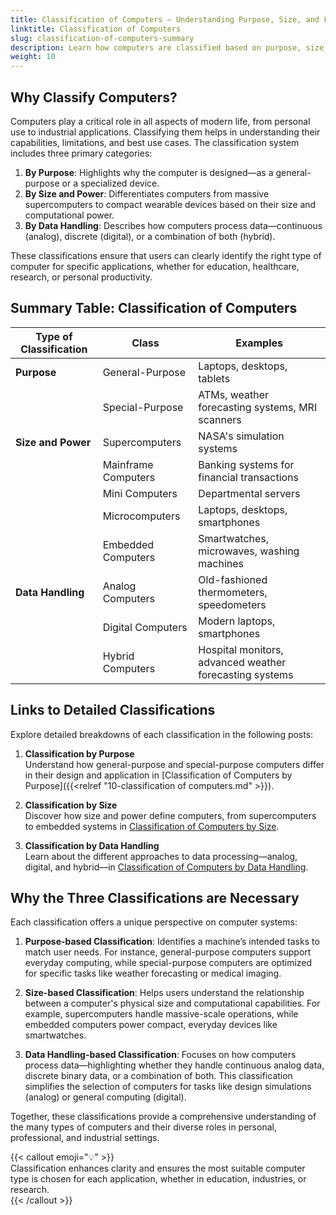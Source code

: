```yaml
---
title: Classification of Computers – Understanding Purpose, Size, and Functionality
linktitle: Classification of Computers
slug: classification-of-computers-summary
description: Learn how computers are classified based on purpose, size, and functionality with key examples and a detailed summary table linking to further resources.
weight: 10
---
```


## Why Classify Computers?

Computers play a critical role in all aspects of modern life, from personal use to industrial applications. Classifying them helps in understanding their capabilities, limitations, and best use cases. The classification system includes three primary categories:

1. **By Purpose**: Highlights why the computer is designed—as a general-purpose or a specialized device.
2. **By Size and Power**: Differentiates computers from massive supercomputers to compact wearable devices based on their size and computational power.
3. **By Data Handling**: Describes how computers process data—continuous (analog), discrete (digital), or a combination of both (hybrid).

These classifications ensure that users can clearly identify the right type of computer for specific applications, whether for education, healthcare, research, or personal productivity.

## Summary Table: Classification of Computers

| **Type of Classification** | **Class**           | **Examples**                                            |
| -------------------------- | ------------------- | ------------------------------------------------------- |
| **Purpose**                | General-Purpose     | Laptops, desktops, tablets                              |
|                            | Special-Purpose     | ATMs, weather forecasting systems, MRI scanners         |
| **Size and Power**         | Supercomputers      | NASA's simulation systems                               |
|                            | Mainframe Computers | Banking systems for financial transactions              |
|                            | Mini Computers      | Departmental servers                                    |
|                            | Microcomputers      | Laptops, desktops, smartphones                          |
|                            | Embedded Computers  | Smartwatches, microwaves, washing machines              |
| **Data Handling**          | Analog Computers    | Old-fashioned thermometers, speedometers                |
|                            | Digital Computers   | Modern laptops, smartphones                             |
|                            | Hybrid Computers    | Hospital monitors, advanced weather forecasting systems |

## Links to Detailed Classifications

Explore detailed breakdowns of each classification in the following posts:

1. **Classification by Purpose**  
   Understand how general-purpose and special-purpose computers differ in their design and application in [Classification of Computers by Purpose]({{<relref "10-classification of computers.md" >}}).

2. **Classification by Size**  
   Discover how size and power define computers, from supercomputers to embedded systems in [Classification of Computers by Size](slug:types-of-computers-by-size).

3. **Classification by Data Handling**  
   Learn about the different approaches to data processing—analog, digital, and hybrid—in [Classification of Computers by Data Handling](slug:classification-of-computers-data-handling).

## Why the Three Classifications are Necessary

Each classification offers a unique perspective on computer systems:

1. **Purpose-based Classification**: Identifies a machine’s intended tasks to match user needs. For instance, general-purpose computers support everyday computing, while special-purpose computers are optimized for specific tasks like weather forecasting or medical imaging.

2. **Size-based Classification**: Helps users understand the relationship between a computer's physical size and computational capabilities. For example, supercomputers handle massive-scale operations, while embedded computers power compact, everyday devices like smartwatches.

3. **Data Handling-based Classification**: Focuses on how computers process data—highlighting whether they handle continuous analog data, discrete binary data, or a combination of both. This classification simplifies the selection of computers for tasks like design simulations (analog) or general computing (digital).

Together, these classifications provide a comprehensive understanding of the many types of computers and their diverse roles in personal, professional, and industrial settings.

{{< callout emoji="💡" >}}  
Classification enhances clarity and ensures the most suitable computer type is chosen for each application, whether in education, industries, or research.  
{{< /callout >}}

